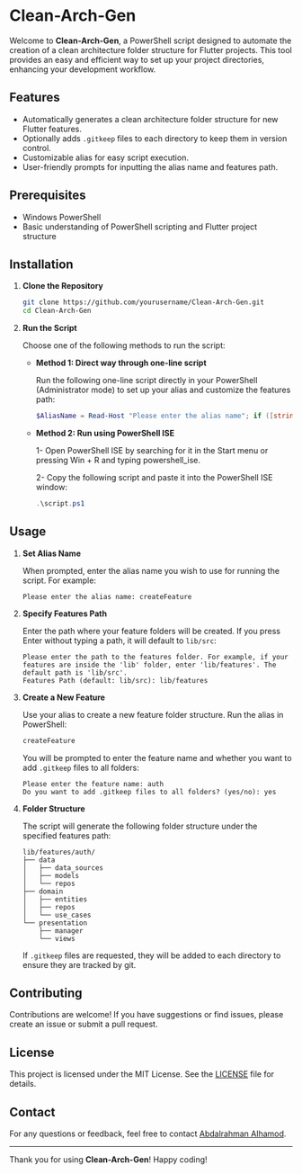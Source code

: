  # Clean-Arch-Gen

 Welcome to **Clean-Arch-Gen**, a PowerShell script designed to automate the creation of a clean architecture folder structure for Flutter projects. This tool provides an easy and efficient way to set up your project directories, enhancing your development workflow.

 ## Features

 - Automatically generates a clean architecture folder structure for new Flutter features.
 - Optionally adds `.gitkeep` files to each directory to keep them in version control.
 - Customizable alias for easy script execution.
 - User-friendly prompts for inputting the alias name and features path.

 ## Prerequisites

 - Windows PowerShell
 - Basic understanding of PowerShell scripting and Flutter project structure

 ## Installation

 1. **Clone the Repository**

    ```sh
    git clone https://github.com/yourusername/Clean-Arch-Gen.git
    cd Clean-Arch-Gen
    ```

 2. **Run the Script**

    Choose one of the following methods to run the script:

    - **Method 1: Direct way through one-line script**

      Run the following one-line script directly in your PowerShell (Administrator mode) to set up your alias and customize the features path:

      ```powershell
      $AliasName = Read-Host "Please enter the alias name"; if ([string]::IsNullOrWhiteSpace($AliasName)) { Write-Host "Alias name cannot be empty. Please run the script again and provide a valid alias name."; exit }; Write-Host "Please enter the path to the features folder. For example, if your features are inside the 'lib' folder, enter 'lib/features'. The default path is 'lib/src'."; $DefaultFeaturesPath = "lib/src"; $FeaturesPath = Read-Host "Features Path (default: $DefaultFeaturesPath)"; if ([string]::IsNullOrWhiteSpace($FeaturesPath)) { $FeaturesPath = $DefaultFeaturesPath }; $ProfilePath = $PROFILE; if (-not (Test-Path $ProfilePath)) { New-Item -ItemType File -Path $ProfilePath -Force }; $AliasScript = "function $($AliasName+'Function') { `$FeatureName = Read-Host 'Please enter the feature name'; if ([string]::IsNullOrWhiteSpace(`$FeatureName)) { Write-Host 'Feature name cannot be empty. Please provide a valid feature name.'; return }; `$addGitkeep = Read-Host 'Do you want to add .gitkeep files to all folders? (yes/no)'; `$basePath = Join-Path -Path (Get-Location) -ChildPath `$FeaturesPath/`$FeatureName; `$directories = @('data/data_sources','data/models','data/repos','domain/entities','domain/repos','domain/use_cases','presentation/manager','presentation/views'); foreach (`$dir in `$directories) { `$path = Join-Path -Path `$basePath -ChildPath `$dir; if (-not (Test-Path -Path `$path)) { New-Item -ItemType Directory -Path `$path -Force; Write-Host ""Created directory: `$path"" } else { Write-Host ""Directory already exists: `$path"" }; if (`$addGitkeep -eq 'yes') { `$gitkeepPath = Join-Path -Path `$path -ChildPath '.gitkeep'; if (-not (Test-Path -Path `$gitkeepPath)) { New-Item -ItemType File -Path `$gitkeepPath -Force; Write-Host ""Added .gitkeep to: `$path"" } else { Write-Host "".gitkeep already exists in: `$path"" } } } Write-Host ""Folder structure for feature '`$FeatureName' has been created successfully."" }; Set-Alias $AliasName $($AliasName+'Function')"; Add-Content -Path $ProfilePath -Value $AliasScript; . $ProfilePath; Write-Host "----------------------------------------------"; Write-Host "Alias '$AliasName' has been created and added to your PowerShell profile." -ForegroundColor Green; Write-Host "You can now use the alias '$AliasName' to create new feature folder structures." -ForegroundColor Green; Write-Host "----------------------------------------------"
      ```

    - **Method 2: Run using PowerShell ISE**

      1- Open PowerShell ISE by searching for it in the Start menu or pressing Win + R and typing powershell_ise.

      2- Copy the following script and paste it into the PowerShell ISE window:
   
      ```powershell
      .\script.ps1
      ```

 ## Usage

 1. **Set Alias Name**

    When prompted, enter the alias name you wish to use for running the script. For example:

    ```
    Please enter the alias name: createFeature
    ```

 2. **Specify Features Path**

    Enter the path where your feature folders will be created. If you press Enter without typing a path, it will default to `lib/src`:

    ```
    Please enter the path to the features folder. For example, if your features are inside the 'lib' folder, enter 'lib/features'. The default path is 'lib/src'.
    Features Path (default: lib/src): lib/features
    ```

 3. **Create a New Feature**

    Use your alias to create a new feature folder structure. Run the alias in PowerShell:

    ```powershell
    createFeature
    ```

    You will be prompted to enter the feature name and whether you want to add `.gitkeep` files to all folders:

    ```
    Please enter the feature name: auth
    Do you want to add .gitkeep files to all folders? (yes/no): yes
    ```

 4. **Folder Structure**

    The script will generate the following folder structure under the specified features path:

    ```
    lib/features/auth/
    ├── data
    │   ├── data_sources
    │   ├── models
    │   └── repos
    ├── domain
    │   ├── entities
    │   ├── repos
    │   └── use_cases
    └── presentation
        ├── manager
        └── views
    ```

    If `.gitkeep` files are requested, they will be added to each directory to ensure they are tracked by git.

 ## Contributing

 Contributions are welcome! If you have suggestions or find issues, please create an issue or submit a pull request.

 ## License

 This project is licensed under the MIT License. See the [LICENSE](LICENSE) file for details.

 ## Contact

 For any questions or feedback, feel free to contact [Abdalrahman Alhamod](mailto:abd.alrrahman.alhamod@gmail.com).

 ---

 Thank you for using **Clean-Arch-Gen**! Happy coding!

